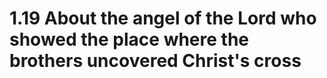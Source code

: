 # 1.19 About the angel of the Lord who showed the place where the brothers uncovered Christ's cross

